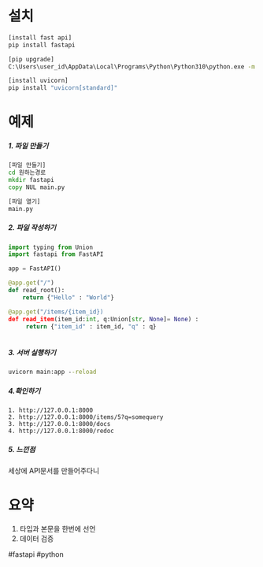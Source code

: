 # 설치
```cmd
[install fast api]
pip install fastapi

[pip upgrade]
C:\Users\user_id\AppData\Local\Programs\Python\Python310\python.exe -m install --upgrade pip

[install uvicorn]
pip install "uvicorn[standard]"
```

# 예제
##### 1. 파일 만들기

```cmd
[파일 만들기]
cd 원하는경로
mkdir fastapi
copy NUL main.py

[파일 열기]
main.py

```

##### 2. 파일 작성하기
```python
import typing from Union
import fastapi from FastAPI

app = FastAPI()

@app.get("/")
def read_root():
	return {"Hello" : "World"}

@app.get("/items/{item_id})
def read_item(item_id:int, q:Union[str, None]= None) :
	 return {"item_id" : item_id, "q" : q}
	
```

##### 3. 서버 실행하기
```cmd
uvicorn main:app --reload
```

##### 4.확인하기
```url
1. http://127.0.0.1:8000
2. http://127.0.0.1:8000/items/5?q=somequery
3. http://127.0.0.1:8000/docs
4. http://127.0.0.1:8000/redoc
```

##### 5. 느낀점
세상에 API문서를 만들어주다니

# 요약
1. 타입과 본문을 한번에 선언
2. 데이터 검증

#fastapi
#python